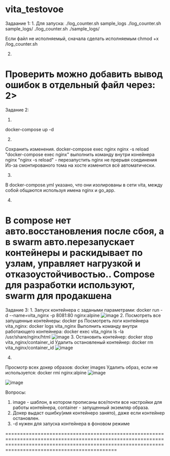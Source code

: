 # vita_testovoe
Задаание 1:
1.
Для запуска: 
./log_counter.sh sample_logs
./log_counter.sh sample_logs/
./log_counter.sh ./sample_logs/

Если файл не исполняемый, сначала сделать исполняемым
chmod +x /log_counter.sh

2. 
Проверить можно добавить вывод ошибок в отдельный файл через:
2>
========================================================================================================================================================================================================
Задание 2:

1. 
 docker-compose up -d

2.
 Сохранить изменения.
 docker-compose exec nginx nginx -s reload
 "docker-compose exec nginx"  выполнить команду внутри конейнера nginx
 "nginx -s reload" - перезапустить nginx не прерывя соединения
 Из-за смонтированого тома на хосте изменится всё автоматически.

3.
 В docker-compose.yml указано, что они изолированы в сети vita, между собой общаются используя имена nginx и go_app.

4.
 В compose нет авто.восстановления после сбоя, а в swarm авто.перезапускает контейнеры и раскидывает по узлам, управляет нагрузкой и отказоустойчивостью..
 Compose для разработки используют, swarm для продакшена
========================================================================================================================================================================================================

Задание 3:
 1.
  Запуск контейнера с задаными параметрами: docker run -d  --name=vita_nginx -p 8081:80 nginx:alpine
  ![image](https://github.com/user-attachments/assets/f2464544-de07-49a8-8c35-c369e3ecd849)
 2. 
  Посмотреть все запущенные контейнеры: docker ps
  Посмотреть логи контейнера vita_nginx: docker logs vita_nginx
  Выполнить команду внутри работающего контейнера: docker exec vita_nginx ls -la /usr/share/nginx/html
  ![image](https://github.com/user-attachments/assets/1ebe1070-b4fb-4e22-aa36-b3f7ce58b4c5)
 3.
  Остановить контейнер: docker stop vita_nginx/container_id
  Удалить остановленый контейнер: docker rm vita_nginx/container_id
  ![image](https://github.com/user-attachments/assets/88c53732-5081-407e-974b-de0a4af9c134)

 4. 
  Просмотр всех докер образов: docker images
  Удалить образ, если не используется: docker rmi nginx:alpine
![image](https://github.com/user-attachments/assets/54d5ad1b-a13c-4dc5-b23f-bfb14e302656)
 
![image](https://github.com/user-attachments/assets/592bd9e9-14b6-4b38-a9b1-dbf976559212)

 Вопросы:
  1. image - шаблон, в котором прописаны все/почти все настройки для работы контейнера, container - запущенный экземляр образа.
  2. Докер выдаст ошибку(имя контейнеро занято), даже если контейнер остановлен.
  3. -d нужен для запуска контейнера в фоновом режиме 

========================================================================================================================================================================================================

